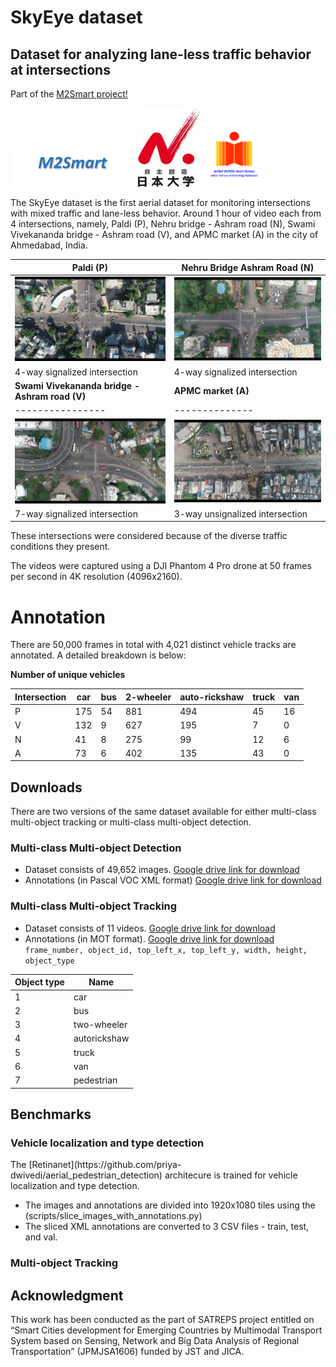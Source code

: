 # SkyEye dataset
<h2>Dataset for analyzing lane-less traffic behavior at intersections </h2>

Part of the [M2Smart project!](http://m2smart.org/en/)  

<img src="images/m2smart.png" width="200"> <img src="images/nihon.jpg" width="100"> <img src="images/iith.png" width="100">



The SkyEye dataset is the first aerial dataset for monitoring intersections with mixed traffic and lane-less behavior. Around 1 hour of video each from 4 intersections, namely, Paldi (P), Nehru bridge - Ashram road (N), Swami Vivekananda bridge - Ashram road (V), and APMC market (A) in the city of Ahmedabad, India.

**Paldi (P)**         | **Nehru Bridge Ashram Road (N)** 
----------------|--------------
![](images/paldi.png) |![](images/nehru.png)
4-way signalized intersection | 4-way signalized intersection
**Swami Vivekananda bridge - Ashram road (V)** | **APMC market (A)**
----------------|--------------
![](images/vivek.png) |![](images/apmc.png)
7-way signalized intersection | 3-way unsignalized intersection

These intersections were considered because of the diverse
traffic conditions they present. 

The videos were captured using a DJI Phantom 4 Pro drone at 50 frames per
second in 4K resolution (4096x2160). 

<h1> Annotation </h1>
There are 50,000 frames in total with 4,021 distinct vehicle tracks
are annotated. A detailed breakdown is below:

**Number of unique vehicles**

Intersection | car | bus | 2-wheeler | auto-rickshaw | truck | van 
-|-|-|-|-|-|-
P | 175 | 54 | 881 | 494 | 45 | 16  
V | 132 | 9 | 627 | 195 | 7 | 0  
N | 41 | 8 | 275 | 99 | 12 | 6  
A | 73 | 6 | 402 | 135 | 43 | 0 

<h2> Downloads </h2>
There are two versions of the same dataset available for either multi-class multi-object tracking or multi-class multi-object detection.
<h3> Multi-class Multi-object Detection </h3>

* Dataset consists of 49,652 images. [Google drive link for download]()
* Annotations (in Pascal VOC XML format) [Google drive link for download]()

<h3> Multi-class Multi-object Tracking </h3>

* Dataset consists of 11 videos. [Google drive link for download]()
* Annotations (in MOT format). [Google drive link for download]() 
`frame_number, object_id, top_left_x, top_left_y, width, height, object_type`


Object type | Name
-|-
1 | car
2 | bus  
3 | two-wheeler 
4 | autorickshaw
5 | truck
6 | van
7 | pedestrian


<h2> Benchmarks </h2>

<h3> Vehicle localization and type detection</h3>
The [Retinanet](https://github.com/priya-dwivedi/aerial_pedestrian_detection) architecure is trained for vehicle localization and type detection.

* The images and annotations are divided into 1920x1080 tiles using the (scripts/slice_images_with_annotations.py)
* The sliced XML annotations are converted to 3 CSV files - train, test, and val. 



<h3> Multi-object Tracking </h3>

<h2> Acknowledgment </h2>
This work has been conducted as the part of SATREPS project entitled on “Smart Cities development for Emerging Countries by Multimodal Transport System based on Sensing, Network and Big Data Analysis of Regional Transportation” (JPMJSA1606) funded by JST and JICA. 
